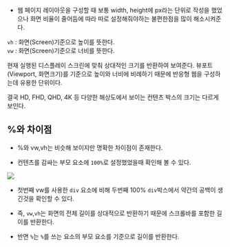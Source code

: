 - 웹 페이지 레이아웃을 구성할 때 보통 width, height에 px라는 단위로 작성을 했었으나 화면 비율이 줄어듬에 따라 따로 설정해줘야하는 불편한점을 많이 해소시켜준다.


`vh` : 화면(Screen)기준으로 높이를 뜻한다.  
`vw` : 화면(Screen)기준으로 너비를 뜻한다.

현재 실행된 디스플레이 스크린에 맞춰 상대적인 크기를 반환하여 보여준다. 뷰포트(Viewport, 화면크기)를 기준으로 높이와 너비에 비례하기 때문에 반응형 웹을 구성하는데 유용한 단위이다.

결국 HD, FHD, QHD, 4K 등 다양한 해상도에서 보이는 컨텐츠 박스의 크기는 다르게 보인다.

## %와 차이점
- %와 vw,vh는 비슷해 보이지만 명확한 차이점이 존재한다.

- 컨텐츠를 감싸는 부모 요소에 `100%`로 설정했었을때 확인해 볼 수 있다.

![](https://velog.velcdn.com/images%2Fpixelstudio%2Fpost%2F09e747dd-dd69-41f1-849d-fb3576807fa2%2FScreenshot%20from%202021-05-10%2017-21-53.png)

- 첫번째 vw를 사용한 `div` 요소에 비해 두번째 100% `div`박스에서 약간의 공백이 생긴것을 확인할 수 있다.

- 즉, `vw`,`vh`는 화면의 전체 길이를 상대적으로 반환하기 때문에 스크롤바를 포함한 길이를 반환한다.  
- 반면 `%`는 `%`를 쓰는 요소의 부모 요소를 기준으로 길이를 반환한다.
